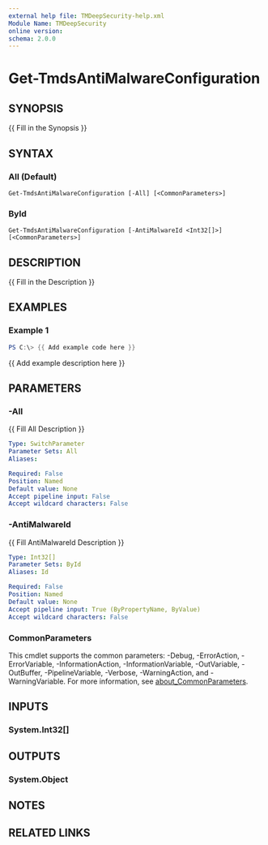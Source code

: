 ```yaml
---
external help file: TMDeepSecurity-help.xml
Module Name: TMDeepSecurity
online version:
schema: 2.0.0
---
```


# Get-TmdsAntiMalwareConfiguration

## SYNOPSIS
{{ Fill in the Synopsis }}

## SYNTAX

### All (Default)
```
Get-TmdsAntiMalwareConfiguration [-All] [<CommonParameters>]
```

### ById
```
Get-TmdsAntiMalwareConfiguration [-AntiMalwareId <Int32[]>] [<CommonParameters>]
```

## DESCRIPTION
{{ Fill in the Description }}

## EXAMPLES

### Example 1
```powershell
PS C:\> {{ Add example code here }}
```

{{ Add example description here }}

## PARAMETERS

### -All
{{ Fill All Description }}

```yaml
Type: SwitchParameter
Parameter Sets: All
Aliases:

Required: False
Position: Named
Default value: None
Accept pipeline input: False
Accept wildcard characters: False
```

### -AntiMalwareId
{{ Fill AntiMalwareId Description }}

```yaml
Type: Int32[]
Parameter Sets: ById
Aliases: Id

Required: False
Position: Named
Default value: None
Accept pipeline input: True (ByPropertyName, ByValue)
Accept wildcard characters: False
```

### CommonParameters
This cmdlet supports the common parameters: -Debug, -ErrorAction, -ErrorVariable, -InformationAction, -InformationVariable, -OutVariable, -OutBuffer, -PipelineVariable, -Verbose, -WarningAction, and -WarningVariable. For more information, see [about_CommonParameters](http://go.microsoft.com/fwlink/?LinkID=113216).

## INPUTS

### System.Int32[]

## OUTPUTS

### System.Object
## NOTES

## RELATED LINKS
